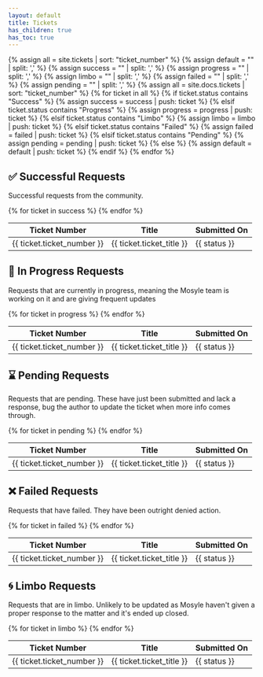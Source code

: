 ```yaml
---
layout: default
title: Tickets
has_children: true
has_toc: true
---
```


{% assign all = site.tickets | sort: "ticket_number" %}
{% assign default = "" | split: ',' %}
{% assign success = "" | split: ',' %}
{% assign progress = "" | split: ',' %}
{% assign limbo = "" | split: ',' %}
{% assign failed = "" | split: ',' %}
{% assign pending = "" | split: ',' %}
{% assign all = site.docs.tickets | sort: "ticket_number" %}
{% for ticket in all %}
        {% if ticket.status contains "Success" %}
            {% assign success = success | push: ticket %}
        {% elsif ticket.status contains "Progress" %}
            {% assign progress = progress | push: ticket %}
        {% elsif ticket.status contains "Limbo" %}
            {% assign limbo = limbo | push: ticket %}
        {% elsif ticket.status contains "Failed" %}
            {% assign failed = failed | push: ticket %}
        {% elsif ticket.status contains "Pending" %}
            {% assign pending = pending | push: ticket %}
        {% else %}
            {% assign default = default | push: ticket %}
        {% endif %}
{% endfor %}


## ✅ Successful Requests ##
Successful requests from the community.
<table>
	<thead>
		<tr>
			<th>Ticket Number</th>
			<th>Title</th>
			<!-- <th>Summary</th> -->
			<th>Submitted On</th>
		</tr>
	</thead>
	<tbody>
		{% for ticket in success %}
			<tr>
				<td markdown="span">{{ ticket.ticket_number }}</td>
				<td markdown="span">{{ ticket.ticket_title }}</td>
				<td markdown="span">{{ status }}</td>
			</tr>
		{% endfor %}
	</tbody>
</table>


## 🏃 In Progress Requests ##
Requests that are currently in progress, meaning the Mosyle team is working on it and are giving frequent updates
<table>
    <thead>
        <tr>
            <th>Ticket Number</th>
            <th>Title</th>
            <!-- <th>Summary</th> -->
            <th>Submitted On</th>
        </tr>
    </thead>
    <tbody>
        {% for ticket in progress %}
            <tr>
                <td markdown="span">{{ ticket.ticket_number }}</td>
                <td markdown="span">{{ ticket.ticket_title }}</td>
                <td markdown="span">{{ status }}</td>
            </tr>
        {% endfor %}
    </tbody>
</table>


## ⌛️ Pending Requests ##
Requests that are pending. These have just been submitted and lack a response, bug the author to update the ticket when more info comes through.
<table>
    <thead>
        <tr>
            <th>Ticket Number</th>
            <th>Title</th>
            <!-- <th>Summary</th> -->
            <th>Submitted On</th>
        </tr>
    </thead>
    <tbody>
        {% for ticket in pending %}
            <tr>
                <td markdown="span">{{ ticket.ticket_number }}</td>
                <td markdown="span">{{ ticket.ticket_title }}</td>
                <td markdown="span">{{ status }}</td>
            </tr>
        {% endfor %}
    </tbody>
</table>


## ❌ Failed Requests ##
Requests that have failed. They have been outright denied action.
<table>
    <thead>
        <tr>
            <th>Ticket Number</th>
            <th>Title</th>
            <!-- <th>Summary</th> -->
            <th>Submitted On</th>
        </tr>
    </thead>
    <tbody>
        {% for ticket in failed %}
            <tr>
                <td markdown="span">{{ ticket.ticket_number }}</td>
                <td markdown="span">{{ ticket.ticket_title }}</td>
                <td markdown="span">{{ status }}</td>
            </tr>
        {% endfor %}
    </tbody>
</table>


## 🌀 Limbo Requests ##
Requests that are in limbo. Unlikely to be updated as Mosyle haven't given a proper response to the matter and it's ended up closed.
<table>
    <thead>
        <tr>
            <th>Ticket Number</th>
            <th>Title</th>
            <!-- <th>Summary</th> -->
            <th>Submitted On</th>
        </tr>
    </thead>
    <tbody>
        {% for ticket in limbo %}
            <tr>
                <td markdown="span">{{ ticket.ticket_number }}</td>
                <td markdown="span">{{ ticket.ticket_title }}</td>
                <td markdown="span">{{ status }}</td>
            </tr>
        {% endfor %}
    </tbody>
</table>